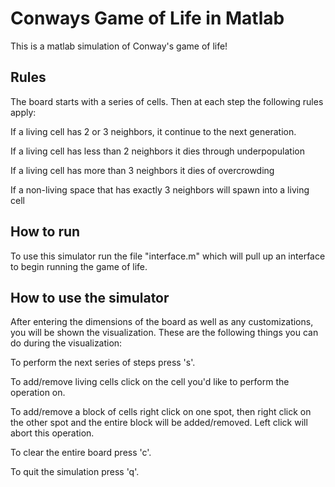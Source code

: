 # Conways Game of Life in Matlab

This is a matlab simulation of Conway's game of life!

## Rules 

The board starts with a series of cells. Then at each step the following rules apply:

If a living cell has 2 or 3 neighbors, it continue to the next generation. 

If a living cell has less than 2 neighbors it dies through underpopulation 

If a living cell has more than 3 neighbors it dies of overcrowding

If a non-living space that has exactly 3 neighbors will spawn into a living cell

## How to run

To use this simulator run the file "interface.m" which will pull up an interface to begin running the game of life. 

## How to use the simulator

After entering the dimensions of the board as well as any customizations, you will be shown the visualization. These are the following things you can do during the visualization: 

To perform the next series of steps press 's'. 

To add/remove living cells click on the cell you'd like to perform the operation on. 

To add/remove a block of cells right click on one spot, then right click on the other spot and the entire block will be added/removed. Left click will abort this operation. 

To clear the entire board press 'c'. 

To quit the simulation press 'q'.

